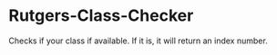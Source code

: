 # Rutgers-Class-Checker
Checks if your class if available.  If it is, it will return an index number.
